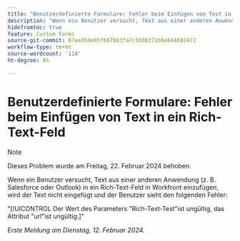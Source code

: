 ```yaml
---
title: "Benutzerdefinierte Formulare: Fehler beim Einfügen von Text in ein Rich-Text-Feld"
description: "Wenn ein Benutzer versucht, Text aus einer anderen Anwendung (z. B. Salesforce oder Outlook) in ein Rich-Text-Feld in Workfront einzufügen, wird der Text nicht eingefügt und dem Benutzer wird ein Fehler angezeigt."
hidefromtoc: true
feature: Custom Forms
source-git-commit: 67ae05de95f667bb3fa7c1b06271bbe644682472
workflow-type: tm+mt
source-wordcount: '114'
ht-degree: 8%

---
```



# Benutzerdefinierte Formulare: Fehler beim Einfügen von Text in ein Rich-Text-Feld

>[!NOTE]
>
>Dieses Problem wurde am Freitag, 22. Februar 2024 behoben.

Wenn ein Benutzer versucht, Text aus einer anderen Anwendung (z. B. Salesforce oder Outlook) in ein Rich-Text-Feld in Workfront einzufügen, wird der Text nicht eingefügt und der Benutzer sieht den folgenden Fehler:

&quot;[!UICONTROL Der Wert des Parameters &quot;Rich-Text-Test&quot;ist ungültig, das Attribut &quot;url&quot;ist ungültig.]&quot;

_Erste Meldung am Dienstag, 12. Februar 2024._
